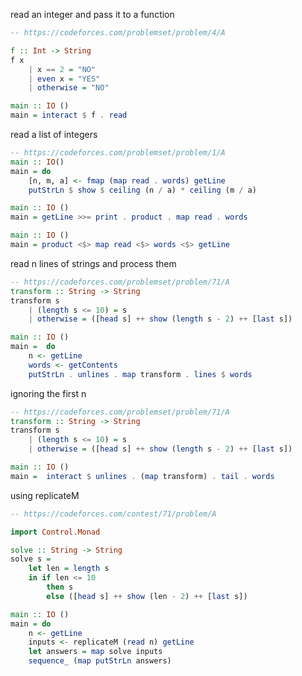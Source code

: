 read an integer and pass it to a function
```haskell
-- https://codeforces.com/problemset/problem/4/A

f :: Int -> String
f x
    | x == 2 = "NO"
    | even x = "YES"
    | otherwise = "NO"

main :: IO ()
main = interact $ f . read
```

read a list of integers

```haskell
-- https://codeforces.com/problemset/problem/1/A
main :: IO()
main = do
    [n, m, a] <- fmap (map read . words) getLine
    putStrLn $ show $ ceiling (n / a) * ceiling (m / a)
```

```haskell
main :: IO ()
main = getLine >>= print . product . map read . words
```

```haskell
main :: IO ()
main = product <$> map read <$> words <$> getLine
```

read n lines of strings and process them
```haskell
-- https://codeforces.com/problemset/problem/71/A
transform :: String -> String
transform s
    | (length s <= 10) = s
    | otherwise = ([head s] ++ show (length s - 2) ++ [last s])

main :: IO ()
main =  do
    n <- getLine
    words <- getContents
    putStrLn . unlines . map transform . lines $ words
```

ignoring the first n

```haskell
-- https://codeforces.com/problemset/problem/71/A
transform :: String -> String
transform s
    | (length s <= 10) = s
    | otherwise = ([head s] ++ show (length s - 2) ++ [last s])

main :: IO ()
main =  interact $ unlines . (map transform) . tail . words
```

using replicateM
```haskell
-- https://codeforces.com/contest/71/problem/A

import Control.Monad

solve :: String -> String
solve s =
    let len = length s
    in if len <= 10
        then s
        else ([head s] ++ show (len - 2) ++ [last s])

main :: IO ()
main = do
    n <- getLine
    inputs <- replicateM (read n) getLine
    let answers = map solve inputs
    sequence_ (map putStrLn answers)
```